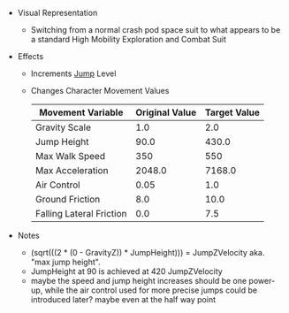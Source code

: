 - Visual Representation
    
    - Switching from a normal crash pod space suit to what appears to be a standard High Mobility Exploration and Combat Suit
- Effects
    
    - Increments [Jump](../../../../../Underground%20Anomalies/Design%20Notes/PC%20Variations/Ultion/Abilities/Jump.md) Level
        
    - Changes Character Movement Values
        
        | Movement Variable | Original Value | Target Value |
        | --- | --- | --- |
        | Gravity Scale | 1.0 | 2.0 |
        | Jump Height | 90.0 | 430.0 |
        | Max Walk Speed | 350 | 550 |
        | Max Acceleration | 2048.0 | 7168.0 |
        | Air Control | 0.05 | 1.0 |
        | Ground Friction | 8.0 | 10.0 |
        | Falling Lateral Friction | 0.0 | 7.5 |
        
- Notes
    
    - (sqrt(((2 \* (0 - GravityZ)) \* JumpHeight))) = JumpZVelocity aka. "max jump height".
    - JumpHeight at 90 is achieved at 420 JumpZVelocity
    - maybe the speed and jump height increases should be one power-up, while the air control used for more precise jumps could be introduced later? maybe even at the half way point